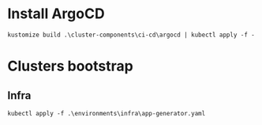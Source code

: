 # Install ArgoCD

```
kustomize build .\cluster-components\ci-cd\argocd | kubectl apply -f -
```

# Clusters bootstrap

## Infra

```
kubectl apply -f .\environments\infra\app-generator.yaml
```

